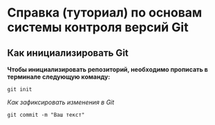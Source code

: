# Справка (туториал) по основам системы контроля версий Git

## Как инициализировать Git
**Чтобы инициализировать репозиторий, необходимо прописать в терминале следующую команду:**

```
git init
```



*Как зафиксировать изменения в Git*
```
git commit -m "Ваш текст"
```